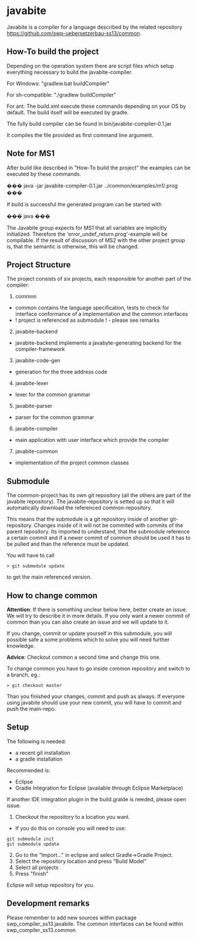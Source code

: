 javabite
========
Javabite is a compiler for a language described by the related repository 
<https://github.com/swp-uebersetzerbau-ss13/common>.

## How-To build the project
Depending on the operation system there are script files which setup everything necessary
to build the javabite-compiler.

For Windows: 
	"gradlew.bat buildCompiler"

For sh-compatible: 
	"./gradlew buildCompiler"

For ant: 
	The build.xml execute these commands depending on your OS by default.
	The build itself will be executed by gradle. 

The fully build compiler can be found in bin/javabite-compiler-0.1.jar

It compiles the file provided as first command line argument.

## Note for MS1
After build like described in "How-To build the project" the examples can be executed 
by these commands.

���
	java -jar javabite-compiler-0.1.jar ../common/examples/m1/<progname>.prog 
���

If build is successful the generated program can be started with

���
	java <progname>
���

The Javabite group expects for MS1 that all variables are implicitly initialized.
Therefore the 'error_undef_return.prog'-example will be compilable. If the result of
discussion of MS2 with the other project group is, that the semantic is otherwise,
this will be changed.

## Project Structure
The project consists of six projects, each responsible for another part of the compiler:

1. common
 * common contains the language specification, tests to check for interface conformance 
 of a implementation and the common interfaces
 * ! project is referenced as submodule ! - please see remarks 
2. javabite-backend
 * javabite-backend implements a javabyte-generating backend for the compiler-framework
3. javabite-code-gen
 * generation for the three address code
4. javabite-lexer
 * lexer for the common grammar
5. javabite-parser
 * parser for the common grammar
6. javabite-compiler
 * main application with user interface which provide the compiler
7. javabite-common
 * implementation of the project common classes
 
## Submodule
The common-project has its own git repository (all the others are part of the javabite 
repository). The javabite-repository is setted up so that it will automatically download 
the referenced common-repository.

This means that the submodule is a git repository inside of another git-repository. 
Changes inside of it will not be commited with commits of the parent repository.
Its imported to understand, that the submodule reference a certain commit and if 
a newer commit of common should be used it has to be pulled and than the reference
must be updated.

You will have to call 
```
> git submodule update
```
to get the main referenced version.


## How to change common
**Attention**: If there is something unclear below here, better create an issue. We will try
to describe it in more details. If you only want a newer commit of common than you can
also create an issue and we will update to it. 

If you change, commit or update yourself in this submodule, you will possible safe a some
problems which to solve you will need further knowledge.

**Advice**: Checkout common a second time and change this one.

To change common you have to go inside common repository and switch to a branch, eg.:

```
> git checkout master
```

Than you finished your changes, commit and push as always. If everyone using javabite
should use your new commit, you will have to commit and push the main-repo.

## Setup

The following is needed: 
* a recent git installation
* a gradle installation

Recommended is:
* Eclipse
* Gradle Integration for Eclipse (available through Eclipse Marketplace)

If another IDE integration plugin in the build.gralde is needed, please open issue.

1. Checkout the repository to a location you want.
 * If you do this on console you will need to use:
 ```
 git submodule init
 git submodule update
 ```
2. Go to the "Import..." in eclipse and select Gradle->Gradle Project.
3. Select the repository location and press "Build Model"
4. Select all projects
5. Press "finish"

Eclipse will setup repository for you.

## Development remarks
Please remember to add new sources within package swp_compiler_ss13.javabite.<project-short-name>
The common interfaces can be found within swp_compiler_ss13.common
